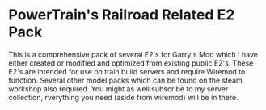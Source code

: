 # PowerTrain's Railroad Related E2 Pack
This is a comprehensive pack of several E2's for Garry's Mod which I have either created or modified and optimized from existing public E2's. These E2's are intended for use on train build servers and require Wiremod to function. Several other model packs which can be found on the steam workshop also required.
You might as well subscribe to my server collection, rverything you need (aside from wiremod) will be in there.
